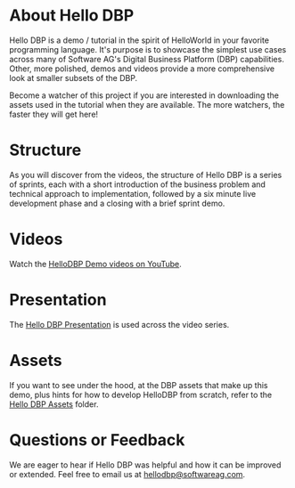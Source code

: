 # About Hello DBP
Hello DBP is a demo / tutorial in the spirit of HelloWorld in your favorite programming language. It's purpose is to showcase the simplest use cases across many of Software AG's Digital Business Platform (DBP) capabilities. Other, more polished, demos and videos provide a more comprehensive look at smaller subsets of the DBP.

Become a watcher of this project if you are interested in downloading the assets used in the tutorial when they are available. The more watchers, the faster they will get here!

# Structure
As you will discover from the videos, the structure of Hello DBP is a series of sprints, each with a short introduction of the business problem and technical approach to implementation, followed by a six minute live development phase and a closing with a brief sprint demo.

# Videos

Watch the [HelloDBP Demo videos on YouTube](http://tinyurl.com/hellodbp).

# Presentation
The [Hello DBP Presentation](https://github.com/SoftwareAG/hello-dbp/raw/master/presentation/hello-dbp-presentation.pptx) is used across the video series.

# Assets
If you want to see under the hood, at the DBP assets that make up this demo, plus hints for how to develop HelloDBP from scratch, refer to the [Hello DBP Assets](/assets) folder.

# Questions or Feedback
We are eager to hear if Hello DBP was helpful and how it can be improved or extended. Feel free to email us at [hellodbp@softwareag.com](mailto:hellodbp@softwareag.com).
